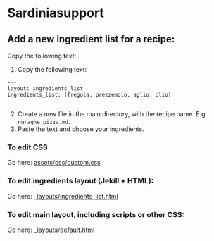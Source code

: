 # Sardiniasupport

## Add a new ingredient list for a recipe:

Copy the following text:

1. Copy the following text:
```
---
layout: ingredients_list
ingredients_list: [fregola, prezzemolo, aglio, olio]
---
```

2. Create a new file in the main directory, with the recipe name. E.g. `nuraghe_pizza.md`.
3. Paste the text and choose your ingredients.


### To edit CSS
Go here: [assets/css/custom.css](https://github.com/Drumso/Sardiniasupport/blob/master/assets/css/custom.css)

### To edit ingredients layout (Jekill + HTML):
Go here: [_layouts/ingredients_list.html](https://github.com/Drumso/Sardiniasupport/blob/master/_layouts/ingredients_list.html)

### To edit main layout, including scripts or other CSS:
Go here: [_layouts/default.html](https://github.com/Drumso/Sardiniasupport/blob/master/_layouts/default.html)

